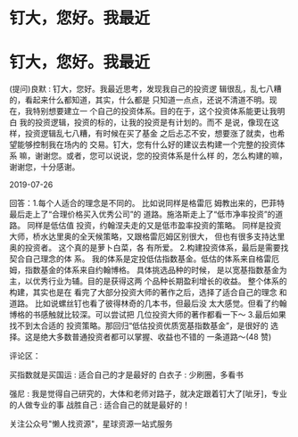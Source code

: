 # 钉大，您好。我最近

# 钉大，您好。我最近

(提问)良默 : 钉大，您好。我最近思考，发现我自己的投资逻 辑很乱，乱七八糟的，看起来什么都知道，其实，什么都是 只知道一点点，还说不清道不明。现在，我特别想要建立一 个自己的投资体系。目的在于，这个投资体系能更让我明白 我的投资逻辑，投资的标的，让我的投资是有计划的。而不 是说，像现在这样，投资逻辑乱七八糟，有时候在买了基金 之后忐忑不安，想要涨了就卖，也希望能够控制我在场内的 交易。钉大，您有什么好的建议去构建一个完整的投资体系 嘛，谢谢您。或者，您可以说说，您的投资体系是什么样 的，怎么构建的嘛，谢谢您，十分感谢。

2019-07-26

回答：1.每个人适合的理念是不同的。 比如说同样是格雷厄 姆教出来的，巴菲特最后走上了“合理价格买入优秀公司”的 道路。施洛斯走上了“低市净率投资”的道路。 同样是低估值 投资，约翰涅夫走的又是低市盈率投资的策略。 同样是投资 大师，桥水达里奥的全天候策略，又跟格雷厄姆区别很大， 但也有很多支持达里奥的投资者。 这个真的是萝卜白菜，各 有所爱。 2.构建投资体系，最后是需要找契合自己理念的体 系。 我的体系是定投低估指数基金。低估的体系来自格雷厄 姆，指数基金的体系来自约翰博格。 具体挑选品种的时候， 是以宽基指数基金为主，以优秀行业为辅。目的是获得这两 个品种长期盈利增长的收益。 整个体系的构建，其实也是在 看完了大部分投资大师的著作之后，选择了适合自己的理念 和道路。 比如说螺丝钉也看了彼得林奇的几本书，但最后没 太大感觉。但看了约翰博格的书感触就比较深。可以尝试把 几位投资大师的著作都看一下～ 3.最后如果找不到太合适的 投资策略。那回归“低估投资优质宽基指数基金”，是很好的 选择。这是绝大多数普通投资者都可以掌握、收益也不错的 一条道路～(48 赞)

评论区：

买指数就是买国运 : 适合自己的才是最好的 白衣子 : 少刷圈，多看书

强尼 : 我是觉得自己研究的，大体和老师对路子，就决定跟着钉大了[呲牙]，专业的人做专业的事 战胜自己 : 适合自己的就是最好的！

关注公众号"懒人找资源"，星球资源一站式服务